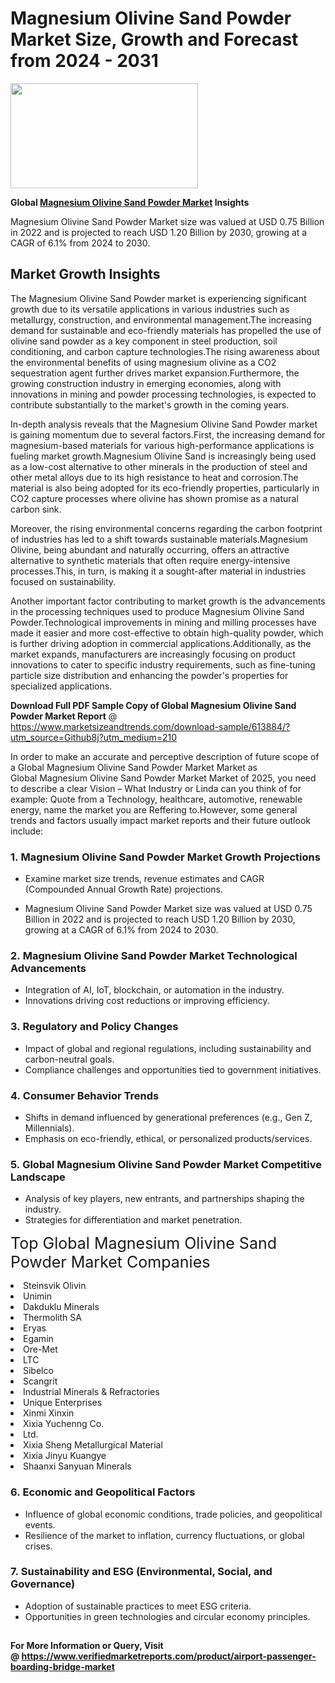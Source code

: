 <H1>Magnesium Olivine Sand Powder Market Size, Growth and Forecast from 2024 - 2031</H1><img class="aligncenter size-medium wp-image-584254" src="https://thirdeyenews.in/wp-content/uploads/2024/09/Global-Market-Research-300x168.jpeg" alt="" width="300" height="168" /><p><strong>Global&nbsp;<a href="https://www.marketsizeandtrends.com/download-sample/613884/?utm_source=Github8j?utm_medium=210">Magnesium Olivine Sand Powder Market</a> Insights</strong></p><p>Magnesium Olivine Sand Powder Market size was valued at USD 0.75 Billion in 2022 and is projected to reach USD 1.20 Billion by 2030, growing at a CAGR of 6.1% from 2024 to 2030.</p><p><h2>Market Growth Insights</h2> <p>The Magnesium Olivine Sand Powder market is experiencing significant growth due to its versatile applications in various industries such as metallurgy, construction, and environmental management.The increasing demand for sustainable and eco-friendly materials has propelled the use of olivine sand powder as a key component in steel production, soil conditioning, and carbon capture technologies.The rising awareness about the environmental benefits of using magnesium olivine as a CO2 sequestration agent further drives market expansion.Furthermore, the growing construction industry in emerging economies, along with innovations in mining and powder processing technologies, is expected to contribute substantially to the market's growth in the coming years.</p> <p>In-depth analysis reveals that the Magnesium Olivine Sand Powder market is gaining momentum due to several factors.First, the increasing demand for magnesium-based materials for various high-performance applications is fueling market growth.Magnesium Olivine Sand is increasingly being used as a low-cost alternative to other minerals in the production of steel and other metal alloys due to its high resistance to heat and corrosion.The material is also being adopted for its eco-friendly properties, particularly in CO2 capture processes where olivine has shown promise as a natural carbon sink.</p> <p>Moreover, the rising environmental concerns regarding the carbon footprint of industries has led to a shift towards sustainable materials.Magnesium Olivine, being abundant and naturally occurring, offers an attractive alternative to synthetic materials that often require energy-intensive processes.This, in turn, is making it a sought-after material in industries focused on sustainability.</p> <p>Another important factor contributing to market growth is the advancements in the processing techniques used to produce Magnesium Olivine Sand Powder.Technological improvements in mining and milling processes have made it easier and more cost-effective to obtain high-quality powder, which is further driving adoption in commercial applications.Additionally, as the market expands, manufacturers are increasingly focusing on product innovations to cater to specific industry requirements, such as fine-tuning particle size distribution and enhancing the powder's properties for specialized applications.</p> <p><span class=""><strong>Download Full PDF Sample Copy of Global Magnesium Olivine Sand Powder Market Report</strong> @ <a href="https://www.marketsizeandtrends.com/download-sample/613884/?utm_source=Github8j?utm_medium=210" target="_blank">https://www.marketsizeandtrends.com/download-sample/613884/?utm_source=Github8j?utm_medium=210</a></span></p><p>In order to make an accurate and perceptive description of future scope of a Global&nbsp;Magnesium Olivine Sand Powder Market Market as Global&nbsp;Magnesium Olivine Sand Powder Market Market of 2025, you need to describe a clear Vision &ndash; What Industry or Linda can you think of for example: Quote from a Technology, healthcare, automotive, renewable energy, name the market you are Reffering to.However, some general trends and factors usually impact market reports and their future outlook include:</p><h3>1.&nbsp;<strong>Magnesium Olivine Sand Powder Market Growth Projections</strong></h3><ul><li>Examine market size trends, revenue estimates and CAGR (Compounded Annual Growth Rate) projections.</li><li><p>Magnesium Olivine Sand Powder Market size was valued at USD 0.75 Billion in 2022 and is projected to reach USD 1.20 Billion by 2030, growing at a CAGR of 6.1% from 2024 to 2030.</p></li></ul><h3>2.&nbsp;<strong>Magnesium Olivine Sand Powder Market Technological Advancements</strong></h3><ul><li>Integration of AI, IoT, blockchain, or automation in the industry.</li><li>Innovations driving cost reductions or improving efficiency.</li></ul><h3>3.&nbsp;<strong>Regulatory and Policy Changes</strong></h3><ul><li>Impact of global and regional regulations, including sustainability and carbon-neutral goals.</li><li>Compliance challenges and opportunities tied to government initiatives.</li></ul><h3>4.&nbsp;<strong>Consumer Behavior Trends</strong></h3><ul><li>Shifts in demand influenced by generational preferences (e.g., Gen Z, Millennials).</li><li>Emphasis on eco-friendly, ethical, or personalized products/services.</li></ul><h3>5.&nbsp;<strong>Global Magnesium Olivine Sand Powder Market Competitive Landscape</strong></h3><ul><li>Analysis of key players, new entrants, and partnerships shaping the industry.</li><li>Strategies for differentiation and market penetration.</li></ul><p data-pm-slice="1 1 []"><span style="color: inherit; font-family: inherit; font-size: 25px;">Top Global Magnesium Olivine Sand Powder Market Companies</span></p><div class="" data-test-id=""><p><li> Steinsvik Olivin</li><li> Unimin</li><li> Dakduklu Minerals</li><li> Thermolith SA</li><li> Eryas</li><li> Egamin</li><li> Ore-Met</li><li> LTC</li><li> Sibelco</li><li> Scangrit</li><li> Industrial Minerals & Refractories</li><li> Unique Enterprises</li><li> Xinmi Xinxin</li><li> Xixia Yuchenng Co.</li><li> Ltd.</li><li> Xixia Sheng Metallurgical Material</li><li> Xixia Jinyu Kuangye</li><li> Shaanxi Sanyuan Minerals</li></p></div><h3>6.&nbsp;<strong>Economic and Geopolitical Factors</strong></h3><ul><li>Influence of global economic conditions, trade policies, and geopolitical events.</li><li>Resilience of the market to inflation, currency fluctuations, or global crises.</li></ul><h3>7.&nbsp;<strong>Sustainability and ESG (Environmental, Social, and Governance)</strong></h3><ul><li>Adoption of sustainable practices to meet ESG criteria.</li><li>Opportunities in green technologies and circular economy principles.</li></ul><h2><strong style="font-size: 14px;">For More Information or Query, Visit @&nbsp;</strong><a style="background-color: #ffffff; font-size: 14px;" href="https://www.marketsizeandtrends.com/report/magnesium-olivine-sand-powder-market/" target="_blank">https://www.verifiedmarketreports.com/product/airport-passenger-boarding-bridge-market</a></h2>